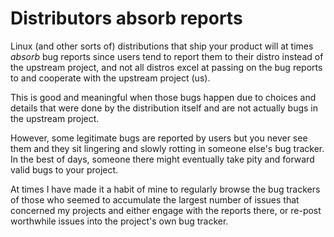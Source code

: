 # Distributors absorb reports

Linux (and other sorts of) distributions that ship your product will at times
*absorb* bug reports since users tend to report them to their distro instead
of the upstream project, and not all distros excel at passing on the bug
reports to and cooperate with the upstream project (us).

This is good and meaningful when those bugs happen due to choices and details
that were done by the distribution itself and are not actually bugs in the
upstream project.

However, some legitimate bugs are reported by users but you never see them and
they sit lingering and slowly rotting in someone else's bug tracker. In the
best of days, someone there might eventually take pity and forward valid bugs
to your project.

At times I have made it a habit of mine to regularly browse the bug trackers
of those who seemed to accumulate the largest number of issues that concerned
my projects and either engage with the reports there, or re-post worthwhile
issues into the project's own bug tracker.

